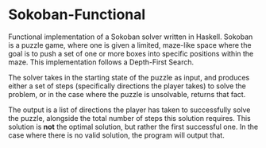 # Sokoban-Functional
Functional implementation of a Sokoban solver written in Haskell. Sokoban is a puzzle game, where one is given a limited, maze-like space where the goal is to push a set of one or more boxes into specific positions within the maze. This implementation follows a Depth-First Search. 


The solver takes in the starting state of the puzzle as input, and produces either a set of steps (specifically directions the player takes) to solve the problem, or in the case where the puzzle is unsolvable, returns that fact.

The output is a list of directions the player has taken to successfully solve the puzzle, alongside the total number of steps this solution requires. This solution is **not** the optimal solution, but rather the first successful one. In the case where there is no valid solution, the program will output that.
